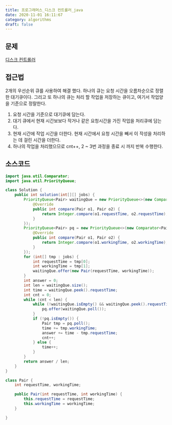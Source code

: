 ```yaml
---
title: 프로그래머스_디스크 컨트롤러_java
date: 2020-11-01 16:11:67
category: algorithms
draft: false
---
```


## 문제
[디스크 컨트롤러](https://programmers.co.kr/learn/courses/30/lessons/42627)


## 접근법
2개의 우선순위 큐를 사용하여 해결 했다. 하나의 큐는 요청 시간을 오름차순으로 정렬한 대기큐이다. 그리고 또 하나의 큐는 처리 할 작업을 저장하는 큐이고, 여기서 작업양을 기준으로 정랄한다. 

1. 요청 시간을 기준으로 대기큐에 담는다.
2. 대기 큐에서 현재 시간보보다 작거나 같은 요청시간을 가진 작업을 처리큐에 담는다.
3. 현재 시간에 작업 시간을 더한다. 현재 시간에서 요청 시간을 빼서 이 작성을 처리하는 데 걸린 시간을 더한다.
4. 하나의 작업을 처리했으므로 cnt++, 2 ~ 3번 과정을 종료 시 까지 반복 수행한다.

## 소스코드

```java
import java.util.Comparator;
import java.util.PriorityQueue;

class Solution {
    public int solution(int[][] jobs) {
        PriorityQueue<Pair> waitingQue = new PriorityQueue<>(new Comparator<Pair>() {
            @Override
            public int compare(Pair o1, Pair o2) {
                return Integer.compare(o1.requestTime, o2.requestTime);
            }
        });
        PriorityQueue<Pair> pq = new PriorityQueue<>(new Comparator<Pair>() {
            @Override
            public int compare(Pair o1, Pair o2) {
                return Integer.compare(o1.workingTime, o2.workingTime);
            }
        });
        for (int[] tmp : jobs) {
            int requestTime = tmp[0];
            int workingTime = tmp[1];
            waitingQue.offer(new Pair(requestTime, workingTime));
        }
        int answer = 0;
        int len = waitingQue.size();
        int time = waitingQue.peek().requestTime;
        int cnt = 0;
        while (cnt < len) {
            while (!waitingQue.isEmpty() && waitingQue.peek().requestTime <= time) {
                pq.offer(waitingQue.poll());
            }
            if (!pq.isEmpty()) {
                Pair tmp = pq.poll();
                time += tmp.workingTime;
                answer += time - tmp.requestTime;
                cnt++;
            } else {
                time++;
            }
        }
        return answer / len;
    }
}

class Pair {
    int requestTime, workingTime;

    public Pair(int requestTime, int workingTime) {
        this.requestTime = requestTime;
        this.workingTime = workingTime;
    }

}
```